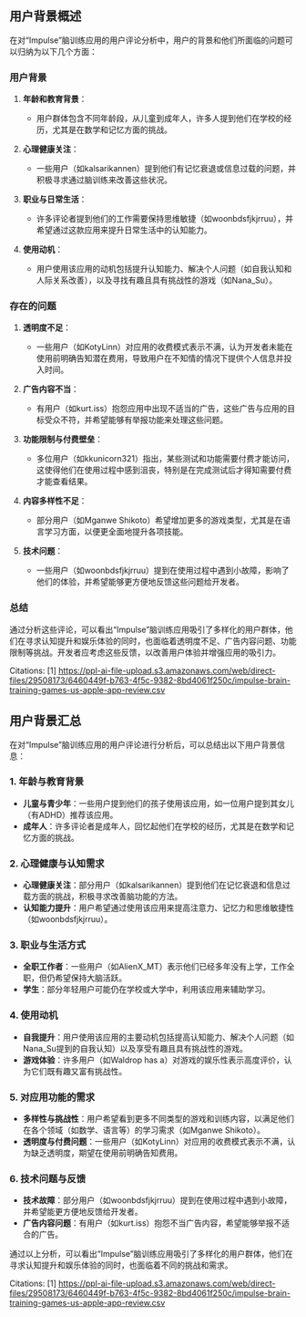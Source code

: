 ## 用户背景概述

在对“Impulse”脑训练应用的用户评论分析中，用户的背景和他们所面临的问题可以归纳为以下几个方面：

### 用户背景

1. **年龄和教育背景**：
   - 用户群体包含不同年龄段，从儿童到成年人，许多人提到他们在学校的经历，尤其是在数学和记忆方面的挑战。

2. **心理健康关注**：
   - 一些用户（如kalsarikannen）提到他们有记忆衰退或信息过载的问题，并积极寻求通过脑训练来改善这些状况。

3. **职业与日常生活**：
   - 许多评论者提到他们的工作需要保持思维敏捷（如woonbdsfjkjrruu），并希望通过这款应用来提升日常生活中的认知能力。

4. **使用动机**：
   - 用户使用该应用的动机包括提升认知能力、解决个人问题（如自我认知和人际关系改善），以及寻找有趣且具有挑战性的游戏（如Nana_Su）。

### 存在的问题

1. **透明度不足**：
   - 一些用户（如KotyLinn）对应用的收费模式表示不满，认为开发者未能在使用前明确告知潜在费用，导致用户在不知情的情况下提供个人信息并投入时间。

2. **广告内容不当**：
   - 有用户（如kurt.iss）抱怨应用中出现不适当的广告，这些广告与应用的目标受众不符，并希望能够有举报功能来处理这些问题。

3. **功能限制与付费壁垒**：
   - 多位用户（如kkunicorn321）指出，某些测试和功能需要付费才能访问，这使得他们在使用过程中感到沮丧，特别是在完成测试后才得知需要付费才能查看结果。

4. **内容多样性不足**：
   - 部分用户（如Mganwe Shikoto）希望增加更多的游戏类型，尤其是在语言学习方面，以便更全面地提升各项技能。

5. **技术问题**：
   - 一些用户（如woonbdsfjkjrruu）提到在使用过程中遇到小故障，影响了他们的体验，并希望能够更方便地反馈这些问题给开发者。

### 总结

通过分析这些评论，可以看出“Impulse”脑训练应用吸引了多样化的用户群体，他们在寻求认知提升和娱乐体验的同时，也面临着透明度不足、广告内容问题、功能限制等挑战。开发者应考虑这些反馈，以改善用户体验并增强应用的吸引力。

Citations:
[1] https://ppl-ai-file-upload.s3.amazonaws.com/web/direct-files/29508173/6460449f-b763-4f5c-9382-8bd4061f250c/impulse-brain-training-games-us-apple-app-review.csv



## 用户背景汇总

在对“Impulse”脑训练应用的用户评论进行分析后，可以总结出以下用户背景信息：

### 1. 年龄与教育背景
- **儿童与青少年**：一些用户提到他们的孩子使用该应用，如一位用户提到其女儿（有ADHD）推荐该应用。
- **成年人**：许多评论者是成年人，回忆起他们在学校的经历，尤其是在数学和记忆方面的挑战。

### 2. 心理健康与认知需求
- **心理健康关注**：部分用户（如kalsarikannen）提到他们在记忆衰退和信息过载方面的挑战，积极寻求改善脑功能的方法。
- **认知能力提升**：用户希望通过使用该应用来提高注意力、记忆力和思维敏捷性（如woonbdsfjkjrruu）。

### 3. 职业与生活方式
- **全职工作者**：一些用户（如AlienX_MT）表示他们已经多年没有上学，工作全职，但仍希望保持大脑活跃。
- **学生**：部分年轻用户可能仍在学校或大学中，利用该应用来辅助学习。

### 4. 使用动机
- **自我提升**：用户使用该应用的主要动机包括提高认知能力、解决个人问题（如Nana_Su提到的自我认知）以及享受有趣且具有挑战性的游戏。
- **游戏体验**：许多用户（如Waldrop has a）对游戏的娱乐性表示高度评价，认为它们既有趣又富有挑战性。

### 5. 对应用功能的需求
- **多样性与挑战性**：用户希望看到更多不同类型的游戏和训练内容，以满足他们在各个领域（如数学、语言等）的学习需求（如Mganwe Shikoto）。
- **透明度与付费问题**：一些用户（如KotyLinn）对应用的收费模式表示不满，认为缺乏透明度，期望在使用前明确告知费用。

### 6. 技术问题与反馈
- **技术故障**：部分用户（如woonbdsfjkjrruu）提到在使用过程中遇到小故障，并希望能更方便地反馈给开发者。
- **广告内容问题**：有用户（如kurt.iss）抱怨不当广告内容，希望能够举报不适合的广告。

通过以上分析，可以看出“Impulse”脑训练应用吸引了多样化的用户群体，他们在寻求认知提升和娱乐体验的同时，也面临着不同的挑战和需求。

Citations:
[1] https://ppl-ai-file-upload.s3.amazonaws.com/web/direct-files/29508173/6460449f-b763-4f5c-9382-8bd4061f250c/impulse-brain-training-games-us-apple-app-review.csv

